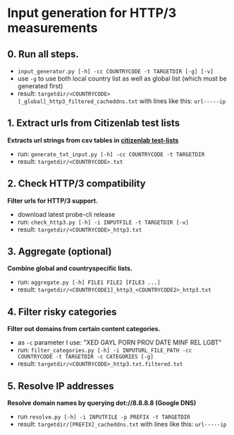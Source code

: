 # Input generation for HTTP/3 measurements

## 0. Run all steps.
- ```input_generator.py [-h] -cc COUNTRYCODE -t TARGETDIR [-g] [-v]```
- use ```-g``` to use both local country list as well as global list (which must be generated first)
- result: ```targetdir/<COUNTRYCODE>[_global]_http3_filtered_cacheddns.txt``` with lines like this: ```url-----ip```

## 1. Extract urls from Citizenlab test lists
**Extracts url strings from csv tables in [citizenlab test-lists](https://github.com/citizenlab/test-lists)**
- run: ```generate_txt_input.py [-h] -cc COUNTRYCODE -t TARGETDIR```
- result: ```targetdir/<COUNTRYCODE>.txt```

## 2. Check HTTP/3 compatibility
**Filter urls for HTTP/3 support.**
- download latest probe-cli release
- run: ```check_http3.py [-h] -i INPUTFILE -t TARGETDIR [-v]```
- result: ```targetdir/<COUNTRYCODE>_http3.txt```

## 3. Aggregate (optional)
**Combine global and countryspecific lists.**
- run: ```aggregate.py [-h] FILE1 FILE2 [FILE3 ...]```
- result: ```targetdir/<COUNTRYCODE1]_http3_<COUNTRYCODE2>_http3.txt```

## 4. Filter risky categories
**Filter out domains from certain content categories.**
- as ```-c``` parameter I use: "XED GAYL PORN PROV DATE MINF REL LGBT"
- run: ```filter_categories.py [-h] -i INPUTURL_FILE_PATH -cc COUNTRYCODE -t TARGETDIR -c CATEGORIES [-g]```
- result: ```targetdir/<COUNTRYCODE>_http3.txt.filtered.txt```

## 5. Resolve IP addresses
**Resolve domain names by querying dot://8.8.8.8 (Google DNS)**
- run ```resolve.py [-h] -i INPUTFILE -p PREFIX -t TARGETDIR``` 
- result: ```targetdir/[PREFIX]_cacheddns.txt``` with lines like this: ```url-----ip```